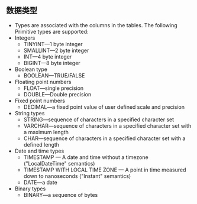 ## 数据类型

- Types are associated with the columns in the tables. The following Primitive types are supported:
- Integers
  - TINYINT—1 byte integer
  - SMALLINT—2 byte integer
  - INT—4 byte integer
  - BIGINT—8 byte integer
- Boolean type
  - BOOLEAN—TRUE/FALSE
- Floating point numbers
  - FLOAT—single precision
  - DOUBLE—Double precision
- Fixed point numbers
  - DECIMAL—a fixed point value of user defined scale and precision
- String types
  - STRING—sequence of characters in a specified character set
  - VARCHAR—sequence of characters in a specified character set with a maximum length
  - CHAR—sequence of characters in a specified character set with a defined length
- Date and time types
  - TIMESTAMP — A date and time without a timezone ("LocalDateTime" semantics)
  - TIMESTAMP WITH LOCAL TIME ZONE — A point in time measured down to nanoseconds ("Instant" semantics)
  - DATE—a date
- Binary types
  - BINARY—a sequence of bytes